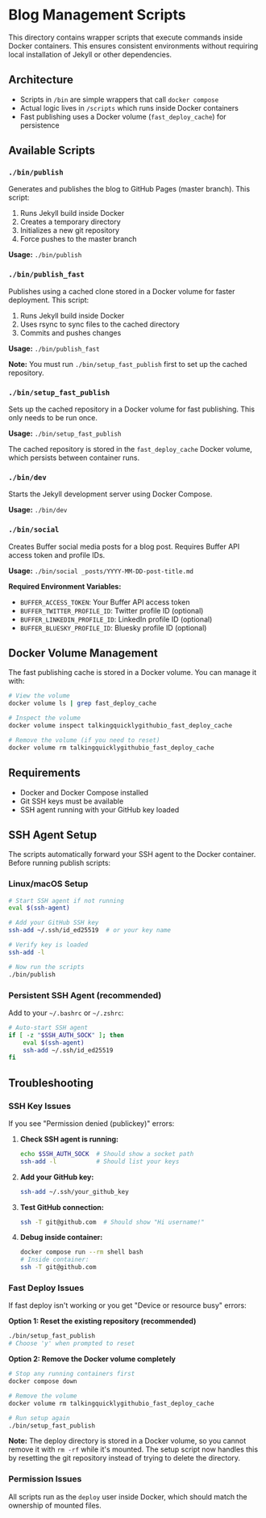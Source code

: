 # Blog Management Scripts

This directory contains wrapper scripts that execute commands inside Docker containers. This ensures consistent environments without requiring local installation of Jekyll or other dependencies.

## Architecture

- Scripts in `/bin` are simple wrappers that call `docker compose`
- Actual logic lives in `/scripts` which runs inside Docker containers
- Fast publishing uses a Docker volume (`fast_deploy_cache`) for persistence

## Available Scripts

### `./bin/publish`
Generates and publishes the blog to GitHub Pages (master branch). This script:
1. Runs Jekyll build inside Docker
2. Creates a temporary directory
3. Initializes a new git repository
4. Force pushes to the master branch

**Usage:** `./bin/publish`

### `./bin/publish_fast`
Publishes using a cached clone stored in a Docker volume for faster deployment. This script:
1. Runs Jekyll build inside Docker
2. Uses rsync to sync files to the cached directory
3. Commits and pushes changes

**Usage:** `./bin/publish_fast`

**Note:** You must run `./bin/setup_fast_publish` first to set up the cached repository.

### `./bin/setup_fast_publish`
Sets up the cached repository in a Docker volume for fast publishing. This only needs to be run once.

**Usage:** `./bin/setup_fast_publish`

The cached repository is stored in the `fast_deploy_cache` Docker volume, which persists between container runs.

### `./bin/dev`
Starts the Jekyll development server using Docker Compose.

**Usage:** `./bin/dev`

### `./bin/social`
Creates Buffer social media posts for a blog post. Requires Buffer API access token and profile IDs.

**Usage:** `./bin/social _posts/YYYY-MM-DD-post-title.md`

**Required Environment Variables:**
- `BUFFER_ACCESS_TOKEN`: Your Buffer API access token
- `BUFFER_TWITTER_PROFILE_ID`: Twitter profile ID (optional)
- `BUFFER_LINKEDIN_PROFILE_ID`: LinkedIn profile ID (optional)
- `BUFFER_BLUESKY_PROFILE_ID`: Bluesky profile ID (optional)

## Docker Volume Management

The fast publishing cache is stored in a Docker volume. You can manage it with:

```bash
# View the volume
docker volume ls | grep fast_deploy_cache

# Inspect the volume
docker volume inspect talkingquicklygithubio_fast_deploy_cache

# Remove the volume (if you need to reset)
docker volume rm talkingquicklygithubio_fast_deploy_cache
```

## Requirements

- Docker and Docker Compose installed
- Git SSH keys must be available
- SSH agent running with your GitHub key loaded

## SSH Agent Setup

The scripts automatically forward your SSH agent to the Docker container. Before running publish scripts:

### Linux/macOS Setup
```bash
# Start SSH agent if not running
eval $(ssh-agent)

# Add your GitHub SSH key
ssh-add ~/.ssh/id_ed25519  # or your key name

# Verify key is loaded
ssh-add -l

# Now run the scripts
./bin/publish
```

### Persistent SSH Agent (recommended)
Add to your `~/.bashrc` or `~/.zshrc`:
```bash
# Auto-start SSH agent
if [ -z "$SSH_AUTH_SOCK" ]; then
    eval $(ssh-agent)
    ssh-add ~/.ssh/id_ed25519
fi
```

## Troubleshooting

### SSH Key Issues
If you see "Permission denied (publickey)" errors:

1. **Check SSH agent is running:**
   ```bash
   echo $SSH_AUTH_SOCK  # Should show a socket path
   ssh-add -l           # Should list your keys
   ```

2. **Add your GitHub key:**
   ```bash
   ssh-add ~/.ssh/your_github_key
   ```

3. **Test GitHub connection:**
   ```bash
   ssh -T git@github.com  # Should show "Hi username!"
   ```

4. **Debug inside container:**
   ```bash
   docker compose run --rm shell bash
   # Inside container:
   ssh -T git@github.com
   ```

### Fast Deploy Issues
If fast deploy isn't working or you get "Device or resource busy" errors:

**Option 1: Reset the existing repository (recommended)**
```bash
./bin/setup_fast_publish
# Choose 'y' when prompted to reset
```

**Option 2: Remove the Docker volume completely**
```bash
# Stop any running containers first
docker compose down

# Remove the volume
docker volume rm talkingquicklygithubio_fast_deploy_cache

# Run setup again
./bin/setup_fast_publish
```

**Note:** The deploy directory is stored in a Docker volume, so you cannot remove it with `rm -rf` while it's mounted. The setup script now handles this by resetting the git repository instead of trying to delete the directory.

### Permission Issues
All scripts run as the `deploy` user inside Docker, which should match the ownership of mounted files.